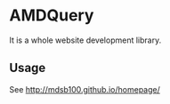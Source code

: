 # AMDQuery

It is a whole website development library.

## Usage

See http://mdsb100.github.io/homepage/